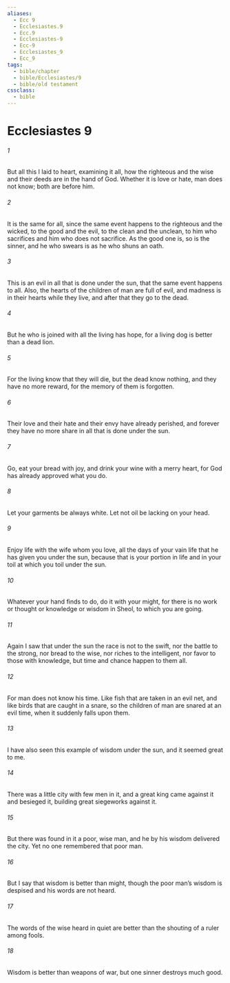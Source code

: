 ```yaml
---
aliases:
  - Ecc 9
  - Ecclesiastes.9
  - Ecc.9
  - Ecclesiastes-9
  - Ecc-9
  - Ecclesiastes_9
  - Ecc_9
tags:
  - bible/chapter
  - bible/Ecclesiastes/9
  - bible/old testament
cssclass:
  - bible
---
```


# Ecclesiastes 9

###### 1
But all this I laid to heart, examining it all, how the righteous and the wise and their deeds are in the hand of God. Whether it is love or hate, man does not know; both are before him.
###### 2
It is the same for all, since the same event happens to the righteous and the wicked, to the good and the evil, to the clean and the unclean, to him who sacrifices and him who does not sacrifice. As the good one is, so is the sinner, and he who swears is as he who shuns an oath.
###### 3
This is an evil in all that is done under the sun, that the same event happens to all. Also, the hearts of the children of man are full of evil, and madness is in their hearts while they live, and after that they go to the dead.
###### 4
But he who is joined with all the living has hope, for a living dog is better than a dead lion.
###### 5
For the living know that they will die, but the dead know nothing, and they have no more reward, for the memory of them is forgotten.
###### 6
Their love and their hate and their envy have already perished, and forever they have no more share in all that is done under the sun.
###### 7
Go, eat your bread with joy, and drink your wine with a merry heart, for God has already approved what you do.
###### 8
Let your garments be always white. Let not oil be lacking on your head.
###### 9
Enjoy life with the wife whom you love, all the days of your vain life that he has given you under the sun, because that is your portion in life and in your toil at which you toil under the sun.
###### 10
Whatever your hand finds to do, do it with your might, for there is no work or thought or knowledge or wisdom in Sheol, to which you are going.
###### 11
Again I saw that under the sun the race is not to the swift, nor the battle to the strong, nor bread to the wise, nor riches to the intelligent, nor favor to those with knowledge, but time and chance happen to them all.
###### 12
For man does not know his time. Like fish that are taken in an evil net, and like birds that are caught in a snare, so the children of man are snared at an evil time, when it suddenly falls upon them.
###### 13
I have also seen this example of wisdom under the sun, and it seemed great to me.
###### 14
There was a little city with few men in it, and a great king came against it and besieged it, building great siegeworks against it.
###### 15
But there was found in it a poor, wise man, and he by his wisdom delivered the city. Yet no one remembered that poor man.
###### 16
But I say that wisdom is better than might, though the poor man’s wisdom is despised and his words are not heard.
###### 17
The words of the wise heard in quiet are better than the shouting of a ruler among fools.
###### 18
Wisdom is better than weapons of war, but one sinner destroys much good.


